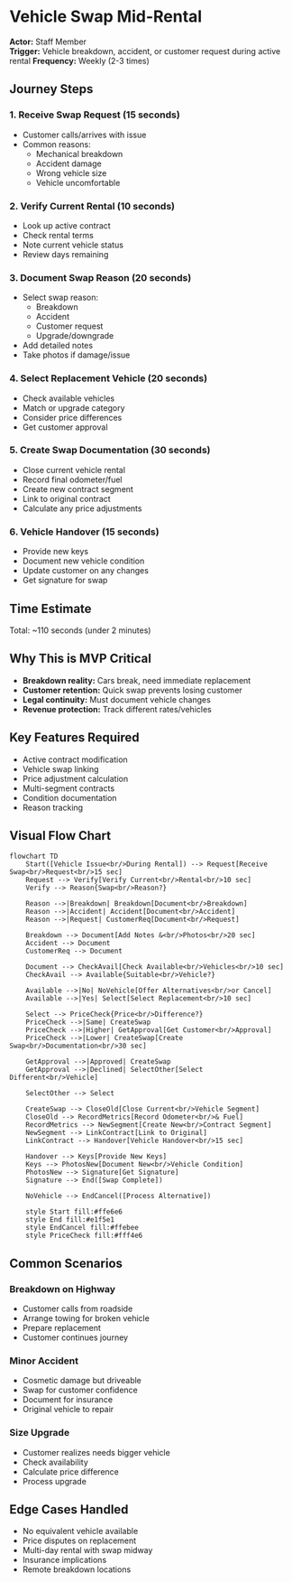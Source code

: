 # Vehicle Swap Mid-Rental

**Actor:** Staff Member  
**Trigger:** Vehicle breakdown, accident, or customer request during active rental
**Frequency:** Weekly (2-3 times)

## Journey Steps

### 1. Receive Swap Request (15 seconds)
- Customer calls/arrives with issue
- Common reasons:
  - Mechanical breakdown
  - Accident damage
  - Wrong vehicle size
  - Vehicle uncomfortable

### 2. Verify Current Rental (10 seconds)
- Look up active contract
- Check rental terms
- Note current vehicle status
- Review days remaining

### 3. Document Swap Reason (20 seconds)
- Select swap reason:
  - Breakdown
  - Accident
  - Customer request
  - Upgrade/downgrade
- Add detailed notes
- Take photos if damage/issue

### 4. Select Replacement Vehicle (20 seconds)
- Check available vehicles
- Match or upgrade category
- Consider price differences
- Get customer approval

### 5. Create Swap Documentation (30 seconds)
- Close current vehicle rental
- Record final odometer/fuel
- Create new contract segment
- Link to original contract
- Calculate any price adjustments

### 6. Vehicle Handover (15 seconds)
- Provide new keys
- Document new vehicle condition
- Update customer on any changes
- Get signature for swap

## Time Estimate
Total: ~110 seconds (under 2 minutes)

## Why This is MVP Critical
- **Breakdown reality:** Cars break, need immediate replacement
- **Customer retention:** Quick swap prevents losing customer
- **Legal continuity:** Must document vehicle changes
- **Revenue protection:** Track different rates/vehicles

## Key Features Required
- Active contract modification
- Vehicle swap linking
- Price adjustment calculation
- Multi-segment contracts
- Condition documentation
- Reason tracking

## Visual Flow Chart

```mermaid
flowchart TD
    Start([Vehicle Issue<br/>During Rental]) --> Request[Receive Swap<br/>Request<br/>15 sec]
    Request --> Verify[Verify Current<br/>Rental<br/>10 sec]
    Verify --> Reason{Swap<br/>Reason?}
    
    Reason -->|Breakdown| Breakdown[Document<br/>Breakdown]
    Reason -->|Accident| Accident[Document<br/>Accident]
    Reason -->|Request| CustomerReq[Document<br/>Request]
    
    Breakdown --> Document[Add Notes &<br/>Photos<br/>20 sec]
    Accident --> Document
    CustomerReq --> Document
    
    Document --> CheckAvail[Check Available<br/>Vehicles<br/>10 sec]
    CheckAvail --> Available{Suitable<br/>Vehicle?}
    
    Available -->|No| NoVehicle[Offer Alternatives<br/>or Cancel]
    Available -->|Yes| Select[Select Replacement<br/>10 sec]
    
    Select --> PriceCheck{Price<br/>Difference?}
    PriceCheck -->|Same| CreateSwap
    PriceCheck -->|Higher| GetApproval[Get Customer<br/>Approval]
    PriceCheck -->|Lower| CreateSwap[Create Swap<br/>Documentation<br/>30 sec]
    
    GetApproval -->|Approved| CreateSwap
    GetApproval -->|Declined| SelectOther[Select Different<br/>Vehicle]
    
    SelectOther --> Select
    
    CreateSwap --> CloseOld[Close Current<br/>Vehicle Segment]
    CloseOld --> RecordMetrics[Record Odometer<br/>& Fuel]
    RecordMetrics --> NewSegment[Create New<br/>Contract Segment]
    NewSegment --> LinkContract[Link to Original]
    LinkContract --> Handover[Vehicle Handover<br/>15 sec]
    
    Handover --> Keys[Provide New Keys]
    Keys --> PhotosNew[Document New<br/>Vehicle Condition]
    PhotosNew --> Signature[Get Signature]
    Signature --> End([Swap Complete])
    
    NoVehicle --> EndCancel([Process Alternative])
    
    style Start fill:#ffe6e6
    style End fill:#e1f5e1
    style EndCancel fill:#ffebee
    style PriceCheck fill:#fff4e6
```

## Common Scenarios

### Breakdown on Highway
- Customer calls from roadside
- Arrange towing for broken vehicle
- Prepare replacement
- Customer continues journey

### Minor Accident
- Cosmetic damage but driveable
- Swap for customer confidence
- Document for insurance
- Original vehicle to repair

### Size Upgrade
- Customer realizes needs bigger vehicle
- Check availability
- Calculate price difference
- Process upgrade

## Edge Cases Handled
- No equivalent vehicle available
- Price disputes on replacement
- Multi-day rental with swap midway
- Insurance implications
- Remote breakdown locations